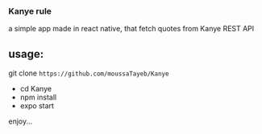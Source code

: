 ### Kanye rule

a simple app made in react native, that fetch quotes from Kanye REST API

## usage:
git clone `https://github.com/moussaTayeb/Kanye`

- cd Kanye
- npm install
- expo start

enjoy...
